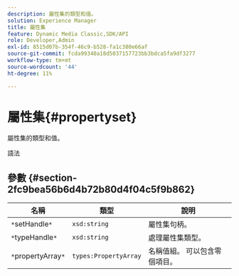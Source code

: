 ```yaml
---
description: 屬性集的類型和值。
solution: Experience Manager
title: 屬性集
feature: Dynamic Media Classic,SDK/API
role: Developer,Admin
exl-id: 8515d07b-354f-46c9-b528-fa1c380e66af
source-git-commit: fcda99340a18d5037157723bb3bdca5fa9df3277
workflow-type: tm+mt
source-wordcount: '44'
ht-degree: 11%

---
```


# 屬性集{#propertyset}

屬性集的類型和值。

語法

## 參數 {#section-2fc9bea56b6d4b72b80d4f04c5f9b862}

| 名稱 | 類型 | 說明 |
|---|---|---|
| `*`setHandle`*` | `xsd:string` | 屬性集句柄。 |
| `*`typeHandle`*` | `xsd:string` | 處理屬性集類型。 |
| `*`propertyArray`*` | `types:PropertyArray` | 名稱值組。 可以包含零個項目。 |
